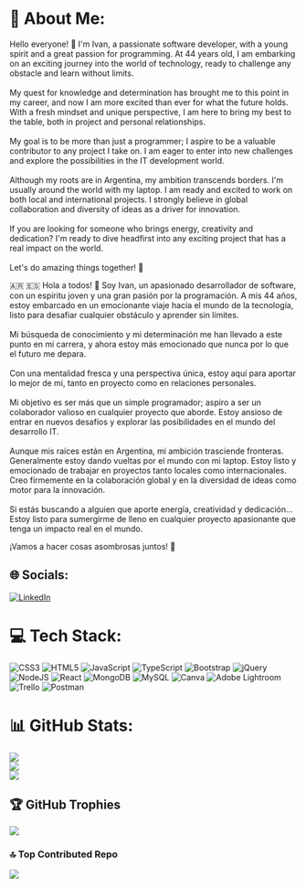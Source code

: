 # 💫 About Me:
Hello everyone! 👋 I'm Ivan, a passionate software developer, with a young spirit and a great passion for programming. At 44 years old, I am embarking on an exciting journey into the world of technology, ready to challenge any obstacle and learn without limits.<br><br>My quest for knowledge and determination has brought me to this point in my career, and now I am more excited than ever for what the future holds.<br>With a fresh mindset and unique perspective, I am here to bring my best to the table, both in project and personal relationships. <br><br>My goal is to be more than just a programmer; I aspire to be a valuable contributor to any project I take on. I am eager to enter into new challenges and explore the possibilities in the IT development world.<br><br>Although my roots are in Argentina, my ambition transcends borders. I'm usually around the world with my laptop. I am ready and excited to work on both local and international projects. I strongly believe in global collaboration and diversity of ideas as a driver for innovation.<br><br>If you are looking for someone who brings energy, creativity and dedication? I'm ready to dive headfirst into any exciting project that has a real impact on the world.<br><br>Let's do amazing things together! 🚀

🇦🇷 🇪🇸
Hola a todos! 👋 Soy Ivan, un apasionado desarrollador de software, con un espíritu joven y una gran pasión por la programación. A mis 44 años, estoy embarcado en un emocionante viaje hacia el mundo de la tecnología, listo para desafiar cualquier obstáculo y aprender sin límites.<br><br>Mi búsqueda de conocimiento y mi determinación me han llevado a este punto en mi carrera, y ahora estoy más emocionado que nunca por lo que el futuro me depara.<br><br>Con una mentalidad fresca y una perspectiva única, estoy aquí para aportar lo mejor de mi, tanto en proyecto como en relaciones personales. <br><br>Mi objetivo es ser más que un simple programador; aspiro a ser un colaborador valioso en cualquier proyecto que aborde. Estoy ansioso de entrar en nuevos desafíos y explorar las posibilidades en el mundo del desarrollo IT.<br><br>Aunque mis raíces están en Argentina, mi ambición trasciende fronteras. Generalmente estoy dando vueltas por el mundo con mi laptop. Estoy listo y emocionado de trabajar en proyectos tanto locales como internacionales. Creo firmemente en la colaboración global y en la diversidad de ideas como motor para la innovación.<br><br>Si estás buscando a alguien que aporte energía, creatividad y dedicación... Estoy listo para sumergirme de lleno en cualquier proyecto apasionante que tenga un impacto real en el mundo.

¡Vamos a hacer cosas asombrosas juntos! 🚀


## 🌐 Socials:
[![LinkedIn](https://img.shields.io/badge/LinkedIn-%230077B5.svg?logo=linkedin&logoColor=white)](https://linkedin.com/in/https://www.linkedin.com/in/ivanjosevila/?locale=en_US) 

# 💻 Tech Stack:
![CSS3](https://img.shields.io/badge/css3-%231572B6.svg?style=flat&logo=css3&logoColor=white) ![HTML5](https://img.shields.io/badge/html5-%23E34F26.svg?style=flat&logo=html5&logoColor=white) ![JavaScript](https://img.shields.io/badge/javascript-%23323330.svg?style=flat&logo=javascript&logoColor=%23F7DF1E) ![TypeScript](https://img.shields.io/badge/typescript-%23007ACC.svg?style=flat&logo=typescript&logoColor=white) ![Bootstrap](https://img.shields.io/badge/bootstrap-%238511FA.svg?style=flat&logo=bootstrap&logoColor=white) ![jQuery](https://img.shields.io/badge/jquery-%230769AD.svg?style=flat&logo=jquery&logoColor=white) ![NodeJS](https://img.shields.io/badge/node.js-6DA55F?style=flat&logo=node.js&logoColor=white) ![React](https://img.shields.io/badge/react-%2320232a.svg?style=flat&logo=react&logoColor=%2361DAFB) ![MongoDB](https://img.shields.io/badge/MongoDB-%234ea94b.svg?style=flat&logo=mongodb&logoColor=white) ![MySQL](https://img.shields.io/badge/mysql-%2300000f.svg?style=flat&logo=mysql&logoColor=white) ![Canva](https://img.shields.io/badge/Canva-%2300C4CC.svg?style=flat&logo=Canva&logoColor=white) ![Adobe Lightroom](https://img.shields.io/badge/Adobe%20Lightroom-31A8FF.svg?style=flat&logo=Adobe%20Lightroom&logoColor=white) ![Trello](https://img.shields.io/badge/Trello-%23026AA7.svg?style=flat&logo=Trello&logoColor=white) ![Postman](https://img.shields.io/badge/Postman-FF6C37?style=flat&logo=postman&logoColor=white)
# 📊 GitHub Stats:
![](https://github-readme-stats.vercel.app/api?username=iamivanvila&theme=tokyonight&hide_border=false&include_all_commits=true&count_private=false)<br/>
![](https://github-readme-streak-stats.herokuapp.com/?user=iamivanvila&theme=tokyonight&hide_border=false)<br/>
![](https://github-readme-stats.vercel.app/api/top-langs/?username=iamivanvila&theme=tokyonight&hide_border=false&include_all_commits=true&count_private=false&layout=compact)

## 🏆 GitHub Trophies
![](https://github-profile-trophy.vercel.app/?username=iamivanvila&theme=tokyonight&no-frame=true&no-bg=true&margin-w=4)

### 🔝 Top Contributed Repo
![](https://github-contributor-stats.vercel.app/api?username=iamivanvila&limit=5&theme=dark&combine_all_yearly_contributions=true)

<!-- Proudly created with GPRM ( https://gprm.itsvg.in ) -->
